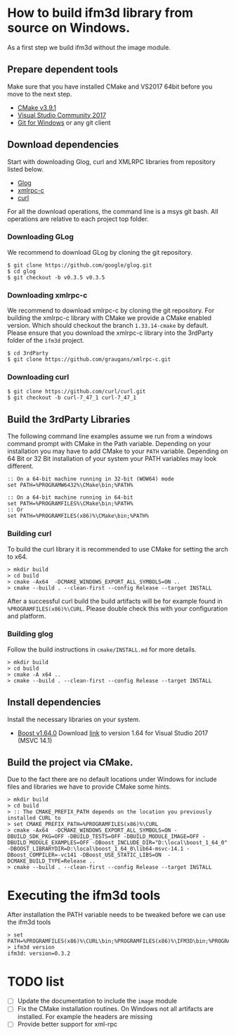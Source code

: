 # How to build ifm3d library from source on Windows.

As a first step we build ifm3d without the image module.

## Prepare dependent tools

Make sure that you have installed CMake and VS2017 64bit before you move to the next step.

* [CMake v3.9.1](http://www.cmake.org)
* [Visual Studio Community 2017](https://www.visualstudio.com)
* [Git for Windows](https://git-for-windows.github.io/) or any git client

## Download dependencies

Start with downloading Glog, curl and XMLRPC libraries from repository listed below.

* [Glog](https://github.com/google/glog)
* [xmlrpc-c](https://github.com/graugans/xmlrpc-c)
* [curl](https://github.com/curl/curl)

For all the download operations, the command line is a msys git bash. All operations are relative to each project top folder. 

### Downloading GLog
We recommend to download GLog by cloning the git repository.

```
$ git clone https://github.com/google/glog.git
$ cd glog
$ git checkout -b v0.3.5 v0.3.5
```
### Downloading xmlrpc-c
We recommend to download xmlrpc-c by cloning the git repository. For building the xmlrpc-c library with CMake we provide a CMake enabled version. Which should checkout the branch ``1.33.14-cmake`` by default.
Please ensure that you download the xmlrpc-c library into the 3rdParty folder of the ``ifm3d`` project.

```
$ cd 3rdParty
$ git clone https://github.com/graugans/xmlrpc-c.git
```

### Downloading curl

```
$ git clone https://github.com/curl/curl.git
$ git checkout -b curl-7_47_1 curl-7_47_1
```

## Build the 3rdParty Libraries

The following command line examples assume we run from a windows command prompt with CMake in the Path variable.
Depending on your installation you may have to add CMake to your ``PATH`` variable.  Depending on 64 Bit or 32 Bit  installation of your system
your PATH variables may look different.

```
:: On a 64-bit machine running in 32-bit (WOW64) mode
set PATH=%PROGRAMW6432%\CMake\bin;%PATH%

:: On a 64-bit machine running in 64-bit
set PATH=%PROGRAMFILES%\CMake\bin;%PATH%
:: Or 
set PATH=%PROGRAMFILES(x86)%\CMake\bin;%PATH%
```

### Building curl

To build the curl library it is recommended to use CMake for setting the arch to x64.

```
> mkdir build
> cd build
> cmake -Ax64  -DCMAKE_WINDOWS_EXPORT_ALL_SYMBOLS=ON ..
> cmake --build . --clean-first --config Release --target INSTALL
```
After a successful curl build the build artifacts will be for example found in ``%PROGRAMFILES(x86)%\CURL``. Please double check this with your configuration and platform.


### Building glog

Follow the build instructions in ``cmake/INSTALL.md`` for more details.

```
> mkdir build
> cd build
> cmake -A x64 ..
> cmake --build . --clean-first --config Release --target INSTALL
```


## Install dependencies

Install the necessary libraries on your system.

* [Boost v1.64.0](http://www.boost.org) Download [link](https://dl.bintray.com/boostorg/release/1.64.0/binaries/) to version 1.64 for Visual Studio 2017 (MSVC 14.1)

## Build the project via CMake.

Due to the fact there are no default locations under Windows for include files and libraries we have to provide CMake some hints.

```
> mkdir build
> cd build
> :: The CMAKE_PREFIX_PATH depends on the location you previously installed CURL to
> set CMAKE_PREFIX_PATH=%PROGRAMFILES(x86)%\CURL
> cmake -Ax64  -DCMAKE_WINDOWS_EXPORT_ALL_SYMBOLS=ON -DBUILD_SDK_PKG=OFF -DBUILD_TESTS=OFF -DBUILD_MODULE_IMAGE=OFF -DBUILD_MODULE_EXAMPLES=OFF -DBoost_INCLUDE_DIR="D:\local\boost_1_64_0" -DBOOST_LIBRARYDIR=D:\local\boost_1_64_0\lib64-msvc-14.1 -DBoost_COMPILER=-vc141 -DBoost_USE_STATIC_LIBS=ON  -DCMAKE_BUILD_TYPE=Release ..
> cmake --build . --clean-first --config Release --target INSTALL
```

# Executing the ifm3d tools

After installation the PATH variable needs to be tweaked before we can use the ifm3d tools

```
> set PATH=%PROGRAMFILES(x86)%\CURL\bin;%PROGRAMFILES(x86)%\IFM3D\bin;%PROGRAMFILES(x86)%\IFM3D\lib;%PATH%
> ifm3d version
ifm3d: version=0.3.2
```

# TODO list

- [ ] Update the documentation to include the ``image`` module
- [ ] Fix the CMake installation routines. On Windows not all artifacts are installed. For example the headers are missing
- [ ] Provide better support for xml-rpc
